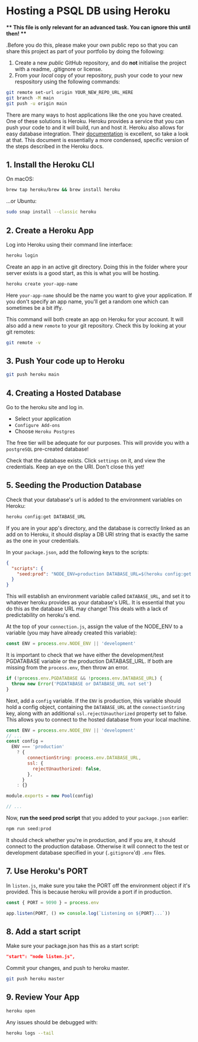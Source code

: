 # Hosting a PSQL DB using Heroku

**\*\* This file is only relevant for an advanced task. You can ignore this until then! \*\***

.Before you do this, please make your own public repo so that you can share this project as part of your portfolio by doing the following:

1. Create a new _public_ GitHub repository, and do **not** initialise the project with a readme, .gitignore or license.
2. From your _local_ copy of your repository, push your code to your new respository using the following commands:

```bash
git remote set-url origin YOUR_NEW_REPO_URL_HERE
git branch -M main
git push -u origin main
```

There are many ways to host applications like the one you have created. One of these solutions is Heroku. Heroku provides a service that you can push your code to and it will build, run and host it. Heroku also allows for easy database integration. Their [documentation](https://devcenter.heroku.com/articles/getting-started-with-nodejs) is excellent, so take a look at that. This document is essentially a more condensed, specific version of the steps described in the Heroku docs.

## 1. Install the Heroku CLI

On macOS:

```bash
brew tap heroku/brew && brew install heroku
```

...or Ubuntu:

```bash
sudo snap install --classic heroku
```

## 2. Create a Heroku App

Log into Heroku using their command line interface:

```bash
heroku login
```

Create an app in an active git directory. Doing this in the folder where your server exists is a good start, as this is what you will be hosting.

```bash
heroku create your-app-name
```

Here `your-app-name` should be the name you want to give your application. If you don't specify an app name, you'll get a random one which can sometimes be a bit iffy.

This command will both create an app on Heroku for your account. It will also add a new `remote` to your git repository.
Check this by looking at your git remotes:

```bash
git remote -v
```

## 3. Push Your code up to Heroku

```bash
git push heroku main
```

## 4. Creating a Hosted Database

Go to the heroku site and log in.

- Select your application
- `Configure Add-ons`
- Choose `Heroku Postgres`

The free tier will be adequate for our purposes. This will provide you with a `postgreSQL` pre-created database!

Check that the database exists. Click `settings` on it, and view the credentials. Keep an eye on the URI. Don't close this yet!

## 5. Seeding the Production Database

Check that your database's url is added to the environment variables on Heroku:

```bash
heroku config:get DATABASE_URL
```

If you are in your app's directory, and the database is correctly linked as an add on to Heroku, it should display a DB URI string that is exactly the same as the one in your credentials.

In your `package.json`, add the following keys to the scripts:

```json
{
  "scripts": {
    "seed:prod": "NODE_ENV=production DATABASE_URL=$(heroku config:get DATABASE_URL) npm run seed"
  }
}
```

This will establish an environment variable called `DATABASE_URL`, and set it to whatever heroku provides as your database's URL. It is essential that you do this as the database URL may change! This deals with a lack of predictability on heroku's end.

At the top of your `connection.js`, assign the value of the NODE_ENV to a variable (you may have already created this variable):

```js
const ENV = process.env.NODE_ENV || 'development'
```

It is important to check that we have either the development/test PGDATABASE variable or the production DATABASE_URL. If both are missing from the `process.env`, then throw an error.

```js
if (!process.env.PGDATABASE && !process.env.DATABASE_URL) {
  throw new Error('PGDATABASE or DATABASE_URL not set')
}
```

Next, add a `config` variable. If the `ENV` is production, this variable should hold a config object, containing the `DATABASE_URL` at the `connectionString` key, along with an additional `ssl.rejectUnauthorized` property set to false. This allows you to connect to the hosted database from your local machine.

```js
const ENV = process.env.NODE_ENV || 'development'
// ...
const config =
  ENV === 'production'
    ? {
        connectionString: process.env.DATABASE_URL,
        ssl: {
          rejectUnauthorized: false,
        },
      }
    : {}

module.exports = new Pool(config)

// ...
```

Now, **run the seed prod script** that you added to your `package.json` earlier:

```bash
npm run seed:prod
```

It should check whether you're in production, and if you are, it should connect to the production database. Otherwise it will connect to the test or development database specified in your (`.gitignore`'d) `.env` files.

## 7. Use Heroku's PORT

In `listen.js`, make sure you take the PORT off the environment object if it's provided. This is because heroku will provide a port if in production.

```js
const { PORT = 9090 } = process.env

app.listen(PORT, () => console.log(`Listening on ${PORT}...`))
```

## 8. Add a start script

Make sure your package.json has this as a start script:

```json
"start": "node listen.js",
```

Commit your changes, and push to heroku master.

```bash
git push heroku master
```

## 9. Review Your App

```bash
heroku open
```

Any issues should be debugged with:

```bash
heroku logs --tail
```
